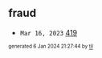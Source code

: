 ## fraud


* <code>Mar 16, 2023</code> [419](2023-03-16T08-28-05-419.md)

<sup><sub>generated 6 Jan 2024 21:27:44 by <a href='https://github.com/senorprogrammer/til'>til</a></sub></sup>
